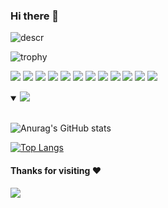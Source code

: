 ### Hi there 👋

![descr](https://iskylar.com/wp-content/uploads/2021/06/cake-php.jpg)

![trophy](https://github-profile-trophy.vercel.app/?username=DiegoPy3)



<img src = "https://img.shields.io/badge/-HTML5-E34F26?style=flat&logo=html5&logoColor=white"> <img src = "https://img.shields.io/badge/-CSS3-1572B6?style=flat&logo=css3&logoColor=white">
<img src="https://img.shields.io/badge/-Bootstrap-563D7C?style=flat&logo=bootstrap&logoColor=white">
<img src="https://img.shields.io/badge/-php-563D7C?style=flat&logo=php&logoColor=white%22">
<img src="https://img.shields.io/badge/-JavaScript-eed718?style=flat&logo=javascript&logoColor=ffffff">
<img src="https://img.shields.io/badge/-React-000000?style=flat&logo=react&logoColor=00c8ff">
<img src="https://img.shields.io/badge/-Node.js-3C873A?style=flat&logo=Node.js&logoColor=white">
<img src="https://img.shields.io/badge/-Python-128?style=flat&logo=python&logoColor=ffffff">
<img src="https://img.shields.io/badge/-MySql-3498DB?style=flat&logo=MYSQL&logoColor=ffffff">
<img src="http://img.shields.io/badge/-Git-F1502F?style=flat&logo=git&logoColor=FFFFFF">
<img src="http://img.shields.io/badge/-Github-000000?style=flat&logo=github&logoColor=FFFFFF">
<img src="http://img.shields.io/badge/-VS%20Code-007ACC?style=flat&logo=visual%20studio%20code&logoColor=white">
 
<details open>
 <summary><img src="https://readme-typing-svg.herokuapp.com?font=Open+Sans&color=aquamarine&width=500&lines=This+is+my+GitHub+stats"> </summary>  
<br>
<p align = "center">

 ![Anurag's GitHub stats](https://github-readme-stats.vercel.app/api?username=DiegoPy3&show_icons=true&theme=radical)

[![Top Langs](https://github-readme-stats.vercel.app/api/top-langs/?username=anuraghazra&layout=compact)](https://github.com/anuraghazra/github-readme-stats)
</p>
</details>

#### Thanks for visiting :heart:

![](https://komarev.com/ghpvc/?username=DiegoPy3&label=Visitors+Count&color=brightgreen)


<!--
*DiegoPy3/DiegoPy3* is a ✨ special ✨ repository because its `README.md` (this file) appears on your GitHub profile.

Here are some ideas to get you started:

- 🔭 I’m currently working on ...
- 🌱 I’m currently learning ...
- 👯 I’m looking to collaborate on ...
- 🤔 I’m looking for help with ...
- 💬 Ask me about ...
- 📫 How to reach me: ...
- 😄 Pronouns: ...
- ⚡ Fun fact: ...
-->

